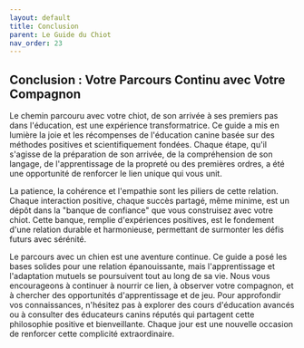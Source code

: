 ```yaml
---
layout: default
title: Conclusion
parent: Le Guide du Chiot
nav_order: 23
---
```


## **Conclusion : Votre Parcours Continu avec Votre Compagnon**

Le chemin parcouru avec votre chiot, de son arrivée à ses premiers pas dans l'éducation, est une expérience transformatrice. Ce guide a mis en lumière la joie et les récompenses de l'éducation canine basée sur des méthodes positives et scientifiquement fondées. Chaque étape, qu'il s'agisse de la préparation de son arrivée, de la compréhension de son langage, de l'apprentissage de la propreté ou des premières ordres, a été une opportunité de renforcer le lien unique qui vous unit.

La patience, la cohérence et l'empathie sont les piliers de cette relation. Chaque interaction positive, chaque succès partagé, même minime, est un dépôt dans la "banque de confiance" que vous construisez avec votre chiot. Cette banque, remplie d'expériences positives, est le fondement d'une relation durable et harmonieuse, permettant de surmonter les défis futurs avec sérénité.

Le parcours avec un chien est une aventure continue. Ce guide a posé les bases solides pour une relation épanouissante, mais l'apprentissage et l'adaptation mutuels se poursuivent tout au long de sa vie. Nous vous encourageons à continuer à nourrir ce lien, à observer votre compagnon, et à chercher des opportunités d'apprentissage et de jeu. Pour approfondir vos connaissances, n'hésitez pas à explorer des cours d'éducation avancés ou à consulter des éducateurs canins réputés qui partagent cette philosophie positive et bienveillante. Chaque jour est une nouvelle occasion de renforcer cette complicité extraordinaire. 